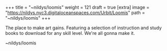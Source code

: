 
+++
title = "~nildys/loomis"
weight = 121
draft = true
[extra]
image = "https://nildys.nyc3.digitaloceanspaces.com/Urbit/Loomis"
path = "~nildys/loomis"
+++


The place to make art gains. Featuring a selection of instruction and study books to download for any skill level. We're all gonna make it.

~nildys/loomis
